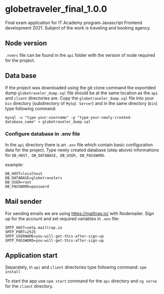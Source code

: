 # globetraveler_final_1.0.0
Final exam application for IT Academy program Javascript Frontend development 2021. Subject of the work is traveling and booking agency.

## Node version

````.nvmrc```` file can be found in the ````api```` folder with the version of node required for the project.

## Data base

If the project was downloaded using the git clone command the exportded dump ````globetraveler_dump.sql```` file should be at the same location as the ````api```` and ````client```` directories are.
Copy the ````globetraveler_dump.sql```` file into your ````bin```` directory (subdirectory of ````MySql Server````) and in the same directory (````bin````) type following command:

```mysql
mysql -u "type-your-username" -p "type-your-newly-created-database_name" < globetraveler_dump.sql
```


### Configure database in .env file

In the ````api```` directory there is an ````.env```` file which contain basic configuration data for the project. Type
newly created database (step above) informations for ````DB_HOST, DB_DATABASE, DB_USER, DB_PASSWORD````.

example:

```.env
DB_HOST=localhost
DB_DATABASE=globetravelers
DB_USER=root
DB_PASSWORD=password
```

## Mail sender

For sending emails we are using https://mailtrap.io/ with Nodemailer. Sign up for the account and set required variables in ````.env```` file:

```.env
SMTP_HOST=smtp.mailtrap.io
SMTP_PORT=2525
SMTP_USERNAME=you-will-get-this-after-sign-up
SMTP_PASSWORD=you-will-get-this-after-sign-up
```

## Application start

Separately, in ````api```` and ````client```` directories type following command: `npm install`

To start the app use `npm start` command for the ````api```` directory and `ng serve` for the ````client```` directory.
